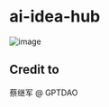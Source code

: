 # ai-idea-hub

![image](https://github.com/user-attachments/assets/a7a6a11d-ba91-4ef0-8bda-98392fbf07f1)

## Credit to

蔡继军 @ GPTDAO

